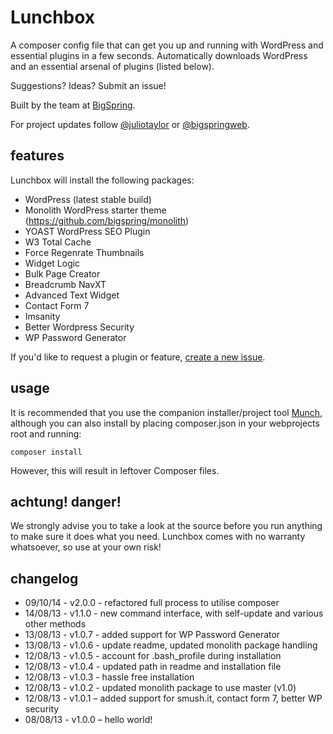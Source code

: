 Lunchbox
========

A composer config file that can get you up and running with WordPress and essential plugins in a few seconds. Automatically downloads WordPress and an essential arsenal of plugins (listed below).

Suggestions? Ideas? Submit an issue!

Built by the team at [BigSpring](https://github.com/bigspring).

For project updates follow [@juliotaylor](http://twitter.com/juliotaylor) or [@bigspringweb](http://twitter.com/bigspringweb).

features
--------

Lunchbox will install the following packages:

* WordPress (latest stable build)
* Monolith WordPress starter theme (https://github.com/bigspring/monolith)
* YOAST WordPress SEO Plugin
* W3 Total Cache
* Force Regenrate Thumbnails
* Widget Logic
* Bulk Page Creator
* Breadcrumb NavXT
* Advanced Text Widget
* Contact Form 7
* Imsanity
* Better Wordpress Security
* WP Password Generator

If you'd like to request a plugin or feature, [create a new issue](https://github.com/bigspring/lunchbox/issues).

usage
------

It is recommended that you use the companion installer/project tool [Munch](https://github.com/bigspring/munch), although you can also install by placing composer.json in your webprojects root and running:

```
composer install
```

However, this will result in leftover Composer files.


achtung! danger!
------

We strongly advise you to take a look at the source before you run anything to make sure it does what you need. Lunchbox comes with no warranty whatsoever, so use at your own risk!


changelog
------

* 09/10/14 - v2.0.0 - refactored full process to utilise composer
* 14/08/13 - v1.1.0 - new command interface, with self-update and various other methods
* 13/08/13 - v1.0.7 - added support for WP Password Generator
* 13/08/13 - v1.0.6 - update readme, updated monolith package handling
* 12/08/13 - v1.0.5 - account for .bash_profile during installation
* 12/08/13 - v1.0.4 - updated path in readme and installation file
* 12/08/13 - v1.0.3 - hassle free installation
* 12/08/13 - v1.0.2 - updated monolith package to use master (v1.0)
* 12/08/13 - v1.0.1 – added support for smush.it, contact form 7, better WP security
* 08/08/13 - v1.0.0 – hello world!
